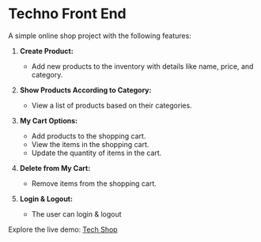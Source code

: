 # Techno Front End



A simple online shop project with the following features:

1. **Create Product:**
   - Add new products to the inventory with details like name, price, and category.

2. **Show Products According to Category:**
   - View a list of products based on their categories.

3. **My Cart Options:**
   - Add products to the shopping cart.
   - View the items in the shopping cart.
   - Update the quantity of items in the cart.

4. **Delete from My Cart:**
   - Remove items from the shopping cart.
     
5. **Login & Logout:**
   - The user can login & logout

Explore the live demo: [Tech Shop](https://technocrud-b57e7.web.app/)


